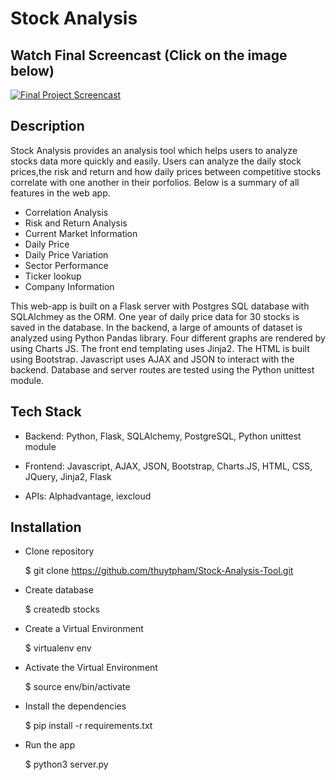# Stock Analysis 

## Watch Final Screencast (Click on the image below)


[![Final Project Screencast](https://i.imgur.com/1aLX0P8.png)](https://youtu.be/wwDwdlkuKfA)


## Description
Stock Analysis provides an analysis tool which helps users to analyze stocks data more quickly and easily. Users can analyze the daily stock prices,the risk and return and how daily prices between competitive stocks correlate with one another in their porfolios. Below is a summary of all features in the web app. 

- Correlation Analysis 
- Risk and Return Analysis 
- Current Market Information
- Daily Price
- Daily Price Variation
- Sector Performance
- Ticker lookup
- Company Information 

This web-app is built on a Flask server with Postgres SQL database with SQLAlchmey as the ORM. One year of daily price data for 30 stocks is saved in the database. In the backend, a large of amounts of dataset is analyzed using Python Pandas library. Four different graphs are rendered by using Charts JS. The front end templating uses Jinja2. The HTML is built using Bootstrap. Javascript uses AJAX and JSON to interact with the backend. Database and server routes are tested using the Python unittest module. 

## Tech Stack 

- Backend: Python, Flask, SQLAlchemy, PostgreSQL, Python unittest module 

- Frontend: Javascript, AJAX, JSON, Bootstrap, Charts.JS, HTML, CSS, JQuery, Jinja2, Flask 

- APIs: Alphadvantage, iexcloud 


## Installation 

- Clone repository 

    $ git clone https://github.com/thuytpham/Stock-Analysis-Tool.git

- Create database

    $ createdb stocks

- Create a Virtual Environment 

    $ virtualenv env

- Activate the Virtual Environment 

    $ source env/bin/activate

- Install the dependencies 

    $ pip install -r requirements.txt

- Run the app

    $ python3 server.py 
